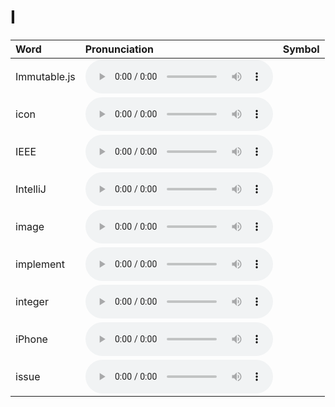 
# I

| Word  | Pronunciation | Symbol |
| :-- | :-- | :-- |
| Immutable.js | <audio :src="$withBase('/audio/Immutabledot-js.mp3')" controls="controls" controlslist="nodownload"></audio> |  |
| icon | <audio :src="$withBase('/audio/icon.mp3')" controls="controls" controlslist="nodownload"></audio> |  |
| IEEE | <audio :src="$withBase('/audio/IEEE.mp3')" controls="controls" controlslist="nodownload"></audio> |  |
| IntelliJ | <audio :src="$withBase('/audio/IntelliJ.mp3')" controls="controls" controlslist="nodownload"></audio> |  |
| image | <audio :src="$withBase('/audio/image.mp3')" controls="controls" controlslist="nodownload"></audio> |  |
| implement | <audio :src="$withBase('/audio/implement.mp3')" controls="controls" controlslist="nodownload"></audio> |  |
| integer | <audio :src="$withBase('/audio/integer.mp3')" controls="controls" controlslist="nodownload"></audio> |  |
| iPhone | <audio :src="$withBase('/audio/iPhone.mp3')" controls="controls" controlslist="nodownload"></audio> |  |
| issue | <audio :src="$withBase('/audio/issue.mp3')" controls="controls" controlslist="nodownload"></audio> |  |
